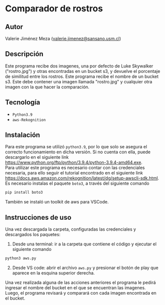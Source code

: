 # Comparador de rostros
## Autor
Valerie Jiménez Meza (valerie.jimenez@sansano.usm.cl)  

## Descripción
Este programa recibe dos imagenes, una por defecto de Luke Skywalker ("rostro.jpg") y otras encontradas en un bucket s3, y devuelve el porcentaje de similitud entre los rostros. Este programa recibe el nombre de un bucket s3. Este debe contener una imagen llamada "rostro.jpg" y cualquier otra imagen con la que hacer la comparación.  

## Tecnología
- `Python3.9`
- `aws-Rekognition`

## Instalación
Para este programa se utilizó `python3.9`, por lo que solo se asegura el correcto funcionamiento en dicha versión. Si no cuenta con ella, puede descargarlo en el siguiente link https://www.python.org/ftp/python/3.9.4/python-3.9.4-amd64.exe.    
Para utilizar este programa es necesario contar con las credenciales necesaria, para ello seguir el tutorial encontrado en el siguiente link https://docs.aws.amazon.com/rekognition/latest/dg/setup-awscli-sdk.html.  
Es necesario instalas el paquete `boto3`, a través del siguiente comando
```sh
pip install boto3
```
También se instaló un toolkit de aws para VSCode.

## Instrucciones de uso
Una vez descargada la carpeta, configuradas las credenciales y descargados los paquetes:
1. Desde una terminal: ir a la carpeta que contiene el código y ejecutar el siguiente comando
```sh
python3 aws.py
```
2. Desde VS code: abrir el archivo `aws.py` y presionar el botón de play que aparece en la esquina superior derecha.

Una vez realizada alguna de las acciones anteriores el programa le pedirá ingresar el nombre del bucket en el que se encuentran las imagenes. Luego, el programa revisará y comparará con cada imagen encontrada en el bucket.
